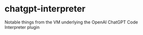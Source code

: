 # chatgpt-interpreter
Notable things from the VM underlying the OpenAI ChatGPT Code Interpreter plugin
